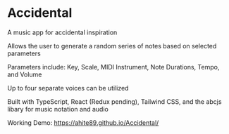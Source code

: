 # Accidental
A music app for accidental inspiration

Allows the user to generate a random series of notes based on selected parameters

Parameters include: Key, Scale, MIDI Instrument, Note Durations, Tempo, and Volume

Up to four separate voices can be utilized

Built with TypeScript, React (Redux pending), Tailwind CSS, and the abcjs libary for music notation and audio

Working Demo: https://ahite89.github.io/Accidental/